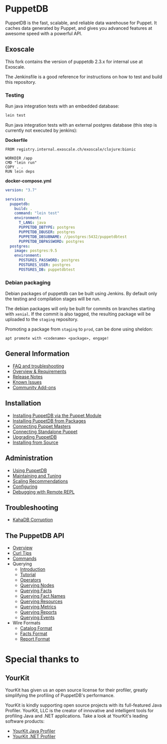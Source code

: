 # PuppetDB

PuppetDB is the fast, scalable, and reliable data warehouse for Puppet. It caches data generated by Puppet, and gives you advanced features at awesome speed with a powerful API.

Exoscale
-----
This fork contains the version of puppetdb 2.3.x for internal use at Exoscale.

The Jenkinsfile is a good reference for instructions on how to test and build this repository.

### Testing
Run java integration tests with an embedded database:

```bash
lein test
```

Run java integration tests with an external postgres database (this step is currently not executed by jenkins):

**Dockerfile**

```
FROM registry.internal.exoscale.ch/exoscale/clojure:bionic

WORKDIR /app
CMD "lein run"
COPY . .
RUN lein deps
```

**docker-compose.yml**

```yaml
version: "3.7"

services:
  puppetdb:
    build: .
    command: "lein test"
    environment:
      T_LANG: java
      PUPPETDB_DBTYPE: postgres
      PUPPETDB_DBUSER: postgres
      PUPPETDB_DBSUBNAME: //postgres:5432/puppetdbtest
      PUPPETDB_DBPASSWORD: postgres
  postgres:
    image: postgres:9.5
    environment:
      POSTGRES_PASSWORD: postgres
      POSTGRES_USER: postgres
      POSTGRES_DB: puppetdbtest
```

### Debian packaging
Debian packages of puppetdb can be built using Jenkins. By default only the testing and compilation stages will be run.

The debian packages will only be built for commits on branches starting with `xenial`. If the commit is also tagged, the resulting package will be uploaded to the `staging` repository.

Promoting a package from `staging` to `prod`, can be done using sheldon:
```
apt promote with <codename> <package>, engage!
```


General Information
-----

* [FAQ and troubleshooting](./documentation/puppetdb-faq.markdown)
* [Overview & Requirements](./documentation/index.markdown)
* [Release Notes](./documentation/release_notes.markdown)
* [Known Issues](./documentation/known_issues.markdown)
* [Community Add-ons](./documentation/community_add_ons.markdown)

Installation
-----

* [Installing PuppetDB via the Puppet Module](./documentation/install_via_module.markdown)
* [Installing PuppetDB from Packages](./documentation/install_from_packages.markdown)
* [Connecting Puppet Masters](./documentation/connect_puppet_master.markdown)
* [Connecting Standalone Puppet](./documentation/connect_puppet_apply.markdown)
* [Upgrading PuppetDB](./documentation/upgrade.markdown)
* [Installing from Source](./documentation/install_from_source.markdown)

Administration
-----

* [Using PuppetDB](./documentation/using.markdown)
* [Maintaining and Tuning](./documentation/maintain_and_tune.markdown)
* [Scaling Recommendations](./documentation/scaling_recommendations.markdown)
* [Configuring](./documentation/configure.markdown)
* [Debugging with Remote REPL](./documentation/repl.markdown)

Troubleshooting
-----

* [KahaDB Corruption](./documentation/trouble_kahadb_corruption.markdown)

The PuppetDB API
-----

* [Overview](./documentation/api/query/index.markdown)
* [Curl Tips](./documentation/api/query/curl.markdown)
* [Commands](./documentation/api/commands.markdown)
* Querying
  * [Introduction](./documentation/api/query/v3/query.markdown)
  * [Tutorial](./documentation/api/query/tutorial.markdown)
  * [Operators](./documentation/api/query/v3/operators.markdown)
  * [Querying Nodes](./documentation/api/query/v3/nodes.markdown)
  * [Querying Facts](./documentation/api/query/v3/facts.markdown)
  * [Querying Fact Names](./documentation/api/query/v3/fact-names.markdown)
  * [Querying Resources](./documentation/api/query/v3/resources.markdown)
  * [Querying Metrics](./documentation/api/query/v3/metrics.markdown)
  * [Querying Reports](./documentation/api/query/v3/reports.markdown)
  * [Querying Events](./documentation/api/query/v3/events.markdown)
* Wire Formats
  * [Catalog Format](./documentation/api/wire_format/catalog_format.markdown)
  * [Facts Format](./documentation/api/wire_format/facts_format.markdown)
  * [Report Format](./documentation/api/wire_format/report_format.markdown)


# Special thanks to

## YourKit

YourKit has given us an open source license for their profiler, greatly
simplifying the profiling of PuppetDB's performance.

YourKit is kindly supporting open source projects with its full-featured Java
Profiler. YourKit, LLC is the creator of innovative and intelligent tools for
profiling Java and .NET applications. Take a look at YourKit's leading software
products:

* [YourKit Java Profiler](http://www.yourkit.com/java/profiler/index.jsp)
* [YourKit .NET Profiler](http://www.yourkit.com/.net/profiler/index.jsp)

[leiningen]: https://github.com/technomancy/leiningen
